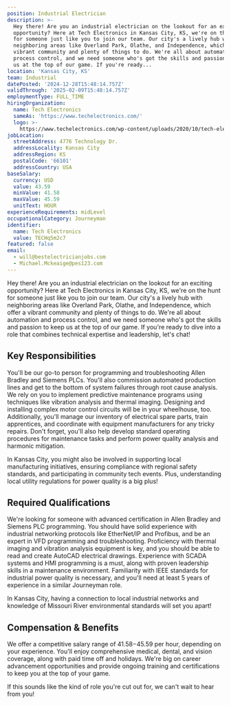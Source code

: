 ```yaml
---
position: Industrial Electrician
description: >-
  Hey there! Are you an industrial electrician on the lookout for an exciting
  opportunity? Here at Tech Electronics in Kansas City, KS, we're on the hunt
  for someone just like you to join our team. Our city's a lively hub with
  neighboring areas like Overland Park, Olathe, and Independence, which offer a
  vibrant community and plenty of things to do. We're all about automation and
  process control, and we need someone who's got the skills and passion to keep
  us at the top of our game. If you're ready...
location: 'Kansas City, KS'
team: Industrial
datePosted: '2024-12-28T15:48:14.757Z'
validThrough: '2025-02-09T15:48:14.757Z'
employmentType: FULL_TIME
hiringOrganization:
  name: Tech Electronics
  sameAs: 'https://www.techelectronics.com/'
  logo: >-
    https://www.techelectronics.com/wp-content/uploads/2020/10/tech-electronics-logo.png
jobLocation:
  streetAddress: 4776 Technology Dr.
  addressLocality: Kansas City
  addressRegion: KS
  postalCode: '66101'
  addressCountry: USA
baseSalary:
  currency: USD
  value: 43.59
  minValue: 41.58
  maxValue: 45.59
  unitText: HOUR
experienceRequirements: midLevel
occupationalCategory: Journeyman
identifier:
  name: Tech Electronics
  value: TECHq5m2c7
featured: false
email:
  - will@bestelectricianjobs.com
  - Michael.Mckeaige@pes123.com
---
```




Hey there! Are you an industrial electrician on the lookout for an exciting opportunity? Here at Tech Electronics in Kansas City, KS, we're on the hunt for someone just like you to join our team. Our city's a lively hub with neighboring areas like Overland Park, Olathe, and Independence, which offer a vibrant community and plenty of things to do. We're all about automation and process control, and we need someone who's got the skills and passion to keep us at the top of our game. If you're ready to dive into a role that combines technical expertise and leadership, let's chat!

## Key Responsibilities

You'll be our go-to person for programming and troubleshooting Allen Bradley and Siemens PLCs. You'll also commission automated production lines and get to the bottom of system failures through root cause analysis. We rely on you to implement predictive maintenance programs using techniques like vibration analysis and thermal imaging. Designing and installing complex motor control circuits will be in your wheelhouse, too. Additionally, you'll manage our inventory of electrical spare parts, train apprentices, and coordinate with equipment manufacturers for any tricky repairs. Don't forget, you'll also help develop standard operating procedures for maintenance tasks and perform power quality analysis and harmonic mitigation.

In Kansas City, you might also be involved in supporting local manufacturing initiatives, ensuring compliance with regional safety standards, and participating in community tech events. Plus, understanding local utility regulations for power quality is a big plus!

## Required Qualifications

We're looking for someone with advanced certification in Allen Bradley and Siemens PLC programming. You should have solid experience with industrial networking protocols like EtherNet/IP and Profibus, and be an expert in VFD programming and troubleshooting. Proficiency with thermal imaging and vibration analysis equipment is key, and you should be able to read and create AutoCAD electrical drawings. Experience with SCADA systems and HMI programming is a must, along with proven leadership skills in a maintenance environment. Familiarity with IEEE standards for industrial power quality is necessary, and you'll need at least 5 years of experience in a similar Journeyman role.

In Kansas City, having a connection to local industrial networks and knowledge of Missouri River environmental standards will set you apart!

## Compensation & Benefits

We offer a competitive salary range of $41.58-$45.59 per hour, depending on your experience. You'll enjoy comprehensive medical, dental, and vision coverage, along with paid time off and holidays. We're big on career advancement opportunities and provide ongoing training and certifications to keep you at the top of your game.

If this sounds like the kind of role you're cut out for, we can't wait to hear from you!